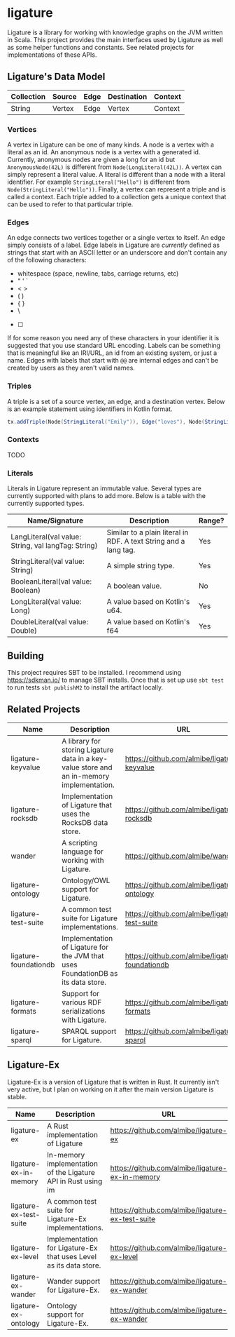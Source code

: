 # ligature

Ligature is a library for working with knowledge graphs on the JVM written in Scala.
This project provides the main interfaces used by Ligature as well as some helper functions and constants.
See related projects for implementations of these APIs.

## Ligature's Data Model

| Collection | Source | Edge | Destination | Context |
| ---------- | ------ | ---- | ----------- | ------- |
| String     | Vertex | Edge | Vertex      | Context |

### Vertices

A vertex in Ligature can be one of many kinds.
A node is a vertex with a literal as an id.
An anonymous node is a vertex with a generated id.
Currently, anonymous nodes are given a long for an id but `AnonymousNode(42L)` is different from `Node(LongLiteral(42L))`.
A vertex can simply represent a literal value.
A literal is different than a node with a literal identifier.
For example `StringLiteral("Hello")` is different from `Node(StringLiteral("Hello"))`.
Finally, a vertex can represent a triple and is called a context.
Each triple added to a collection gets a unique context that can be used to refer to that particular triple.

### Edges

An edge connects two vertices together or a single vertex to itself.
An edge simply consists of a label.
Edge labels in Ligature are *currently* defined as strings that start with an ASCII letter
or an underscore and don't contain any of the following characters:
 * whitespace (space, newline, tabs, carriage returns, etc)
 * " ' `
 * &lt; &gt;
 * ( )
 * { }
 * \
 * [ ]
 
If for some reason you need any of these characters in your identifier it is suggested that you use standard URL encoding.
Labels can be something that is meaningful like an IRI/URL, an id from an existing system, or just a name.
Edges with labels that start with `@@` are internal edges and can't be created by users as they aren't valid names.

### Triples

A triple is a set of a source vertex, an edge, and a destination vertex.
Below is an example statement using identifiers in Kotlin format.

```scala
tx.addTriple(Node(StringLiteral("Emily")), Edge("loves"), Node(StringLiteral("cats")))
```

### Contexts

TODO

### Literals

Literals in Ligature represent an immutable value.
Several types are currently supported with plans to add more.
Below is a table with the currently supported types.

| Name/Signature | Description | Range? |
| -------------- | ----------- | ------ |
| LangLiteral(val value: String, val langTag: String) | Similar to a plain literal in RDF.  A text String and a lang tag. | Yes |
| StringLiteral(val value: String) | A simple string type. | Yes |
| BooleanLiteral(val value: Boolean) | A boolean value. | No |
| LongLiteral(val value: Long) | A value based on Kotlin's u64. | Yes |
| DoubleLiteral(val value: Double) | A value based on Kotlin's f64 | Yes |

## Building
This project requires SBT to be installed.
I recommend using https://sdkman.io/ to manage SBT installs.
Once that is set up use `sbt test` to run tests `sbt publishM2` to install the artifact locally.

## Related Projects

| Name | Description | URL |
| ---- | ----------- | --- |
| ligature-keyvalue | A library for storing Ligature data in a key-value store and an in-memory implementation. | https://github.com/almibe/ligature-keyvalue |
| ligature-rocksdb | Implementation of Ligature that uses the RocksDB data store. | https://github.com/almibe/ligature-rocksdb |
| wander | A scripting language for working with Ligature. | https://github.com/almibe/wander |
| ligature-ontology | Ontology/OWL support for Ligature. | https://github.com/almibe/ligature-ontology |
| ligature-test-suite | A common test suite for Ligature implementations. | https://github.com/almibe/ligature-test-suite |
| ligature-foundationdb | Implementation of Ligature for the JVM that uses FoundationDB as its data store. | https://github.com/almibe/ligature-foundationdb |
| ligature-formats | Support for various RDF serializations with Ligature. | https://github.com/almibe/ligature-formats |
| ligature-sparql | SPARQL support for Ligature. | https://github.com/almibe/ligature-sparql |

## Ligature-Ex

Ligature-Ex is a version of Ligature that is written in Rust.
It currently isn't very active, but I plan on working on it after the main version Ligature is stable.

| Name | Description | URL |
| ---- | ----------- | --- |
| ligature-ex | A Rust implementation of Ligature | https://github.com/almibe/ligature-ex |
| ligature-ex-in-memory | In-memory implementation of the Ligature API in Rust using im | https://github.com/almibe/ligature-ex-in-memory |
| ligature-ex-test-suite | A common test suite for Ligature-Ex implementations. | https://github.com/almibe/ligature-ex-test-suite |
| ligature-ex-level | Implementation for Ligature-Ex that uses Level as its data store. | https://github.com/almibe/ligature-ex-level |
| ligature-ex-wander | Wander support for Ligature-Ex. | https://github.com/almibe/ligature-ex-wander |
| ligature-ex-ontology | Ontology support for Ligature-Ex. | https://github.com/almibe/ligature-ex-wander |
